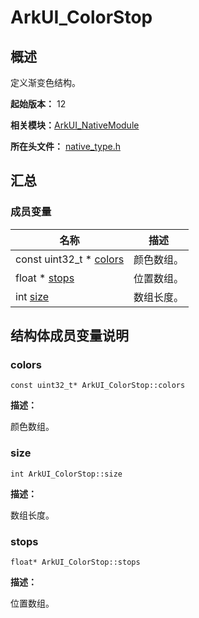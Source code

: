 # ArkUI_ColorStop


## 概述

定义渐变色结构。

**起始版本：** 12

**相关模块：**[ArkUI_NativeModule](_ark_u_i___native_module.md)

**所在头文件：** [native_type.h](native__type_8h.md)

## 汇总


### 成员变量

| 名称 | 描述 | 
| -------- | -------- |
| const uint32_t \* [colors](#colors) | 颜色数组。  | 
| float \* [stops](#stops) | 位置数组。  | 
| int [size](#size) | 数组长度。  | 


## 结构体成员变量说明


### colors

```
const uint32_t* ArkUI_ColorStop::colors
```
**描述：**

颜色数组。


### size

```
int ArkUI_ColorStop::size
```
**描述：**

数组长度。


### stops

```
float* ArkUI_ColorStop::stops
```
**描述：**

位置数组。
